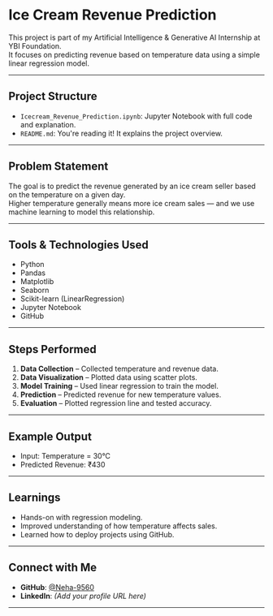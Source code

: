 # Ice Cream Revenue Prediction

This project is part of my Artificial Intelligence & Generative AI Internship at YBI Foundation.  
It focuses on predicting revenue based on temperature data using a simple linear regression model.

---

## Project Structure

- `Icecream_Revenue_Prediction.ipynb`: Jupyter Notebook with full code and explanation.
- `README.md`: You're reading it! It explains the project overview.

---

## Problem Statement

The goal is to predict the revenue generated by an ice cream seller based on the temperature on a given day.  
Higher temperature generally means more ice cream sales — and we use machine learning to model this relationship.

---

## Tools & Technologies Used

- Python
- Pandas
- Matplotlib
- Seaborn
- Scikit-learn (LinearRegression)
- Jupyter Notebook
- GitHub

---

## Steps Performed

1. **Data Collection** – Collected temperature and revenue data.
2. **Data Visualization** – Plotted data using scatter plots.
3. **Model Training** – Used linear regression to train the model.
4. **Prediction** – Predicted revenue for new temperature values.
5. **Evaluation** – Plotted regression line and tested accuracy.

---

## Example Output

- Input: Temperature = 30°C  
- Predicted Revenue: ₹430

---

## Learnings

- Hands-on with regression modeling.
- Improved understanding of how temperature affects sales.
- Learned how to deploy projects using GitHub.

---

## Connect with Me

- **GitHub**: [@Neha-9560](https://github.com/Neha-9560)
- **LinkedIn**: *(Add your profile URL here)*

---

